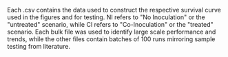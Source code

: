 Each .csv contains the data used to construct the respective survival curve used in the figures and for testing.
NI refers to "No Inoculation" or the "untreated" scenario, while CI refers to "Co-Inoculation" or the "treated" scenario.
Each bulk file was used to identify large scale performance and trends, while the other files contain batches of 100 runs mirroring sample testing from literature.
